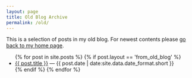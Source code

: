```yaml
---
layout: page
title: Old Blog Archive
permalink: /old/
---
```


This is a selection of posts in my old blog.
For newest contents please <a href="{{ BASE_PATH }}/">go back to my home page</a>.

<ul>
{% for post in site.posts %}
{% if post.layout == 'from_old_blog' %}
<li>
<a href="{{ BASE_PATH }}{{ post.url }}">{{ post.title }}</a>
<span class="date"> — {{ post.date | date:site.data.date_format.short }}</span>
</li>
{% endif %}
{% endfor %}
</ul>
